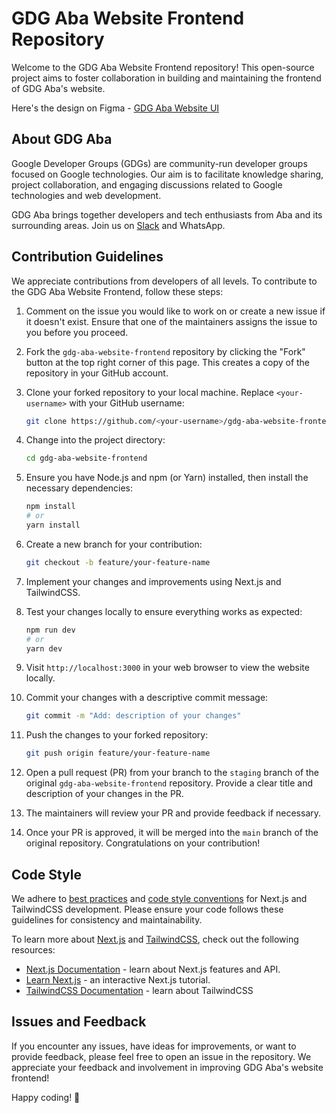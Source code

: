 # GDG Aba Website Frontend Repository

Welcome to the GDG Aba Website Frontend repository! This open-source project aims to foster collaboration in building and maintaining the frontend of GDG Aba's website.

Here's the design on Figma - [GDG Aba Website UI](https://www.figma.com/file/QZ3HbsJlTJ67o2uhCPFo9w/GDG-Aba?type=design&node-id=224%3A1934&mode=design&t=Q4MR88S1ueEtD4Af-1)

## About GDG Aba

Google Developer Groups (GDGs) are community-run developer groups focused on Google technologies. Our aim is to facilitate knowledge sharing, project collaboration, and engaging discussions related to Google technologies and web development.

GDG Aba brings together developers and tech enthusiasts from Aba and its surrounding areas. Join us on [Slack](https://join.slack.com/t/gdgaba/shared_invite/zt-1wewkw2c6-fnRLc9T7XCSoiIrOtTGNcQ) and WhatsApp.

## Contribution Guidelines

We appreciate contributions from developers of all levels. To contribute to the GDG Aba Website Frontend, follow these steps:

1. Comment on the issue you would like to work on or create a new issue if it doesn't exist. Ensure that one of the maintainers assigns the issue to you before you proceed.

1. Fork the `gdg-aba-website-frontend` repository by clicking the "Fork" button at the top right corner of this page. This creates a copy of the repository in your GitHub account.

2. Clone your forked repository to your local machine. Replace `<your-username>` with your GitHub username:

   ```bash
   git clone https://github.com/<your-username>/gdg-aba-website-frontend.git
   ```

3. Change into the project directory:

   ```bash
   cd gdg-aba-website-frontend
   ```

4. Ensure you have Node.js and npm (or Yarn) installed, then install the necessary dependencies:

   ```bash
   npm install
   # or
   yarn install
   ```

5. Create a new branch for your contribution:

   ```bash
   git checkout -b feature/your-feature-name
   ```

6. Implement your changes and improvements using Next.js and TailwindCSS.

7. Test your changes locally to ensure everything works as expected:

   ```bash
   npm run dev
   # or
   yarn dev
   ```

8. Visit `http://localhost:3000` in your web browser to view the website locally.

9. Commit your changes with a descriptive commit message:

   ```bash
   git commit -m "Add: description of your changes"
   ```

10. Push the changes to your forked repository:

    ```bash
    git push origin feature/your-feature-name
    ```

11. Open a pull request (PR) from your branch to the `staging` branch of the original `gdg-aba-website-frontend` repository. Provide a clear title and description of your changes in the PR.

12. The maintainers will review your PR and provide feedback if necessary.

13. Once your PR is approved, it will be merged into the `main` branch of the original repository. Congratulations on your contribution!

## Code Style

We adhere to [best practices](https://mitcommlab.mit.edu/broad/commkit/coding-mindset/) and [code style conventions](https://medium.com/@mirazhs/naming-conventions-in-next-js-boosting-seo-and-code-maintainability-d4150fe7e6e) for Next.js and TailwindCSS development. Please ensure your code follows these guidelines for consistency and maintainability.

To learn more about [Next.js](https://nextjs.org/) and [TailwindCSS](https://tailwindcss.com/), check out the following resources:

- [Next.js Documentation](https://nextjs.org/docs) - learn about Next.js features and API.
- [Learn Next.js](https://nextjs.org/learn) - an interactive Next.js tutorial.
- [TailwindCSS Documentation](https://tailwindcss.com/docs/) - learn about TailwindCSS

## Issues and Feedback

If you encounter any issues, have ideas for improvements, or want to provide feedback, please feel free to open an issue in the repository. We appreciate your feedback and involvement in improving GDG Aba's website frontend!

Happy coding! 🚀
